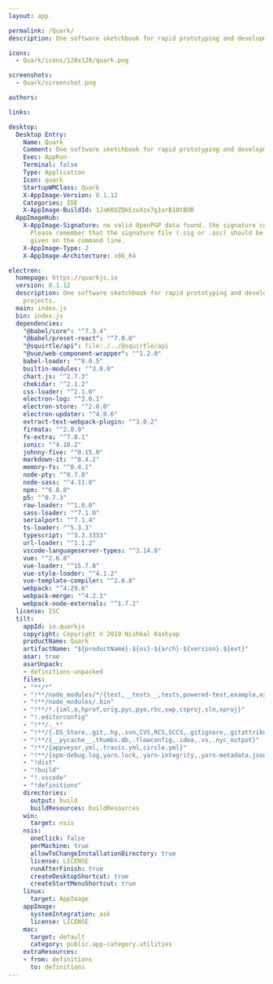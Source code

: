 ```yaml
---
layout: app

permalink: /Quark/
description: One software sketchbook for rapid prototyping and development of your projects.

icons:
  - Quark/icons/128x128/quark.png

screenshots:
  - Quark/screenshot.png

authors:

links:

desktop:
  Desktop Entry:
    Name: Quark
    Comment: One software sketchbook for rapid prototyping and development of your projects.
    Exec: AppRun
    Terminal: false
    Type: Application
    Icon: quark
    StartupWMClass: Quark
    X-AppImage-Version: 0.1.12
    Categories: IDE
    X-AppImage-BuildId: 1JaKKUZQkEzoXzx7g1xrB10tBOR
  AppImageHub:
    X-AppImage-Signature: no valid OpenPGP data found. the signature could not be verified.
      Please remember that the signature file (.sig or .asc) should be the first file
      given on the command line.
    X-AppImage-Type: 2
    X-AppImage-Architecture: x86_64

electron:
  homepage: https://quarkjs.io
  version: 0.1.12
  description: One software sketchbook for rapid prototyping and development of your
    projects.
  main: index.js
  bin: index.js
  dependencies:
    "@babel/core": "^7.3.4"
    "@babel/preset-react": "^7.0.0"
    "@squirtle/api": file:./../@squirtle/api
    "@vue/web-component-wrapper": "^1.2.0"
    babel-loader: "^8.0.5"
    builtin-modules: "^3.0.0"
    chart.js: "^2.7.3"
    chokidar: "^2.1.2"
    css-loader: "^2.1.0"
    electron-log: "^3.0.1"
    electron-store: "^2.0.0"
    electron-updater: "^4.0.6"
    extract-text-webpack-plugin: "^3.0.2"
    firmata: "^2.0.0"
    fs-extra: "^7.0.1"
    ionic: "^4.10.2"
    johnny-five: "^0.15.0"
    markdown-it: "^8.4.2"
    memory-fs: "^0.4.1"
    node-pty: "^0.7.8"
    node-sass: "^4.11.0"
    npm: "^6.8.0"
    p5: "^0.7.3"
    raw-loader: "^1.0.0"
    sass-loader: "^7.1.0"
    serialport: "^7.1.4"
    ts-loader: "^5.3.3"
    typescript: "^3.3.3333"
    url-loader: "^1.1.2"
    vscode-languageserver-types: "^3.14.0"
    vue: "^2.6.8"
    vue-loader: "^15.7.0"
    vue-style-loader: "^4.1.2"
    vue-template-compiler: "^2.6.8"
    webpack: "^4.29.6"
    webpack-merge: "^4.2.1"
    webpack-node-externals: "^1.7.2"
  license: ISC
  tilt:
    appId: io.quarkjs
    copyright: Copyright © 2019 Nishkal Kashyap
    productName: Quark
    artifactName: "${productName}-${os}-${arch}-${version}.${ext}"
    asar: true
    asarUnpack:
    - definitions-unpacked
    files:
    - "**/*"
    - "!**/node_modules/*/{test,__tests__,tests,powered-test,example,examples}"
    - "!**/node_modules/.bin"
    - "!**/*.{iml,o,hprof,orig,pyc,pyo,rbc,swp,csproj,sln,xproj}"
    - "!.editorconfig"
    - "!**/._*"
    - "!**/{.DS_Store,.git,.hg,.svn,CVS,RCS,SCCS,.gitignore,.gitattributes}"
    - "!**/{__pycache__,thumbs.db,.flowconfig,.idea,.vs,.nyc_output}"
    - "!**/{appveyor.yml,.travis.yml,circle.yml}"
    - "!**/{npm-debug.log,yarn.lock,.yarn-integrity,.yarn-metadata.json}"
    - "!dist"
    - "!build"
    - "!.vscode"
    - "!definitions"
    directories:
      output: build
      buildResources: buildResources
    win:
      target: nsis
    nsis:
      oneClick: false
      perMachine: true
      allowToChangeInstallationDirectory: true
      license: LICENSE
      runAfterFinish: true
      createDesktopShortcut: true
      createStartMenuShortcut: true
    linux:
      target: AppImage
    appImage:
      systemIntegration: ask
      license: LICENSE
    mac:
      target: default
      category: public.app-category.utilities
    extraResources:
    - from: definitions
      to: definitions
---
```

